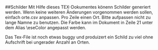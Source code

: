 ##Schilder
Mit Hilfe dieses TEX-Dokumentes könenn Schilder generiert werden. Wenn keine weiteren Änderungen vorgenommen werden sollen, einfach orte.csv anpassen. 
Pro Zeile einen Ort. Bitte aufpassen nicht zu lange Namne zu benutzen. 
Die Farbe kann im Dokument in Zeile 21 unter dem Alias \eseColor angepasst werden.

Das Tex-File ist noch etwas buggy und produizert ein Schild zu viel ohne Aufschrift bei ungerader Anzahl an Orten.
